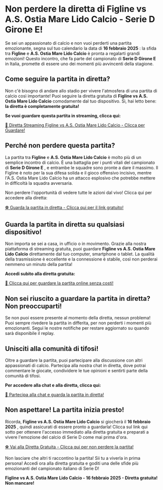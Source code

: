 # Non perdere la diretta di Figline vs A.S. Ostia Mare Lido Calcio - Serie D Girone E!

Se sei un appassionato di calcio e non vuoi perderti una partita emozionante, segna sul tuo calendario la data di **16 febbraio 2025** : la sfida tra **Figline** e **A.S. Ostia Mare Lido Calcio** è pronta a regalarti grandi emozioni! Questo incontro, che fa parte del campionato di **Serie D Girone E** in Italia, promette di essere uno dei momenti più avvincenti della stagione.

## Come seguire la partita in diretta?

Non c'è bisogno di andare allo stadio per vivere l'atmosfera di una partita di calcio così importante! Puoi seguire la diretta gratuita di **Figline vs A.S. Ostia Mare Lido Calcio** comodamente dal tuo dispositivo. Sì, hai letto bene: **la diretta è completamente gratuita!**

**Se vuoi guardare questa partita in streaming, clicca qui:**

[🔴 Diretta Streaming Figline vs A.S. Ostia Mare Lido Calcio - Clicca per Guardare!](https://tinyurl.com/livestreamfreeo?st=Figline+vs+A.S.+Ostia+Mare+Lido+Calcio&si=ghc)

## Perché non perdere questa partita?

La partita tra **Figline** e **A.S. Ostia Mare Lido Calcio** è molto più di un semplice incontro di calcio. È una battaglia per i punti vitali del campionato di **Serie D Girone E** , e entrambe le squadre sono pronte a dare il massimo. Il Figline è noto per la sua difesa solida e il gioco offensivo incisivo, mentre l'A.S. Ostia Mare Lido Calcio ha un attacco esplosivo che potrebbe mettere in difficoltà la squadra avversaria.

Non perdere l'opportunità di vedere tutte le azioni dal vivo! Clicca qui per accedere alla diretta:

[⚽ Guarda la partita in diretta - Clicca qui per il link gratuito!](https://tinyurl.com/livestreamfreeo?st=Figline+vs+A.S.+Ostia+Mare+Lido+Calcio&si=ghc)

## Guarda la partita in diretta su qualsiasi dispositivo!

Non importa se sei a casa, in ufficio o in movimento. Grazie alla nostra piattaforma di streaming gratuita, puoi guardare **Figline vs A.S. Ostia Mare Lido Calcio** direttamente dal tuo computer, smartphone o tablet. La qualità della trasmissione è eccellente e la connessione è stabile, così non perderai nemmeno un minuto della partita!

**Accedi subito alla diretta gratuita:**

[🔵 Clicca qui per guardare la partita online senza costi!](https://tinyurl.com/livestreamfreeo?st=Figline+vs+A.S.+Ostia+Mare+Lido+Calcio&si=ghc)

## Non sei riuscito a guardare la partita in diretta? Non preoccuparti!

Se non puoi essere presente al momento della diretta, nessun problema! Puoi sempre rivedere la partita in differita, per non perderti i momenti più emozionanti. Segui le nostre notifiche per restare aggiornato su quando sarà disponibile il replay.

## Unisciti alla comunità di tifosi!

Oltre a guardare la partita, puoi partecipare alla discussione con altri appassionati di calcio. Partecipa alla nostra chat in diretta, dove potrai commentare le giocate, condividere le tue opinioni e sentirti parte della comunità di tifosi.

**Per accedere alla chat e alla diretta, clicca qui:**

[📱 Partecipa alla chat e guarda la partita in diretta!](https://tinyurl.com/livestreamfreeo?st=Figline+vs+A.S.+Ostia+Mare+Lido+Calcio&si=ghc)

## Non aspettare! La partita inizia presto!

Ricorda, **Figline vs A.S. Ostia Mare Lido Calcio** si giocherà il **16 febbraio 2025** , quindi assicurati di essere pronto a guardarla! Clicca sul link qui sotto per ottenere l'accesso immediato alla diretta gratuita e preparati a vivere l'emozione del calcio di Serie D come mai prima d'ora.

[⚽ Vai alla Diretta Gratuita - Clicca qui per non perdere la partita!](https://tinyurl.com/livestreamfreeo?st=Figline+vs+A.S.+Ostia+Mare+Lido+Calcio&si=ghc)

Non lasciare che altri ti raccontino la partita! Sii tu a viverla in prima persona! Accedi ora alla diretta gratuita e goditi una delle sfide più emozionanti del campionato italiano di Serie D!

**Figline vs A.S. Ostia Mare Lido Calcio - 16 febbraio 2025 - Diretta gratuita! Non mancare!**
